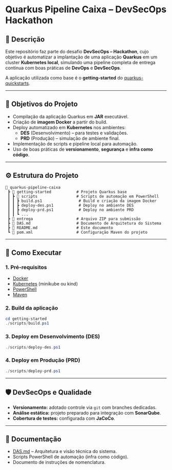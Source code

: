 # Quarkus Pipeline Caixa – DevSecOps Hackathon  

## 📌 Descrição  
Este repositório faz parte do desafio **DevSecOps – Hackathon**, cujo objetivo é automatizar a implantação de uma aplicação **Quarkus** em um cluster **Kubernetes local**, simulando uma pipeline completa de entrega contínua com boas práticas de **DevOps** e **DevSecOps**.  

A aplicação utilizada como base é o **getting-started** do [quarkus-quickstarts](https://github.com/quarkusio/quarkus-quickstarts/tree/main/getting-started).  

---

## 🎯 Objetivos do Projeto  
- Compilação da aplicação Quarkus em **JAR** executável.  
- Criação de **imagem Docker** a partir do build.  
- Deploy automatizado em **Kubernetes** nos ambientes:  
  - **DES** (Desenvolvimento) – para testes e validações.  
  - **PRD** (Produção) – simulação de ambiente final.  
- Implementação de scripts e pipeline local para automação.  
- Uso de boas práticas de **versionamento**, **segurança** e **infra como código**.  

---

## ⚙️ Estrutura do Projeto  
```
📂 quarkus-pipeline-caixa
 ┣ 📂 getting-started           # Projeto Quarkus base
 ┃ ┣ 📂 scripts                 # Scripts de automação em PowerShell
 ┃ ┃ ┣ build.ps1                # Build e criação da imagem Docker
 ┃ ┃ ┣ deploy-des.ps1           # Deploy no ambiente DES
 ┃ ┃ ┣ deploy-prd.ps1           # Deploy no ambiente PRD
 ┃ ┃ ┗ ...  
 ┣ 📂 entrega                   # Arquivo ZIP para submissão
 ┣ 📄 DAS.md                    # Documento de Arquitetura do Sistema
 ┣ 📄 README.md                 # Este documento
 ┗ 📄 pom.xml                   # Configuração Maven do projeto
```

---

## 🚀 Como Executar  

### 1. Pré-requisitos  
- [Docker](https://www.docker.com/)  
- [Kubernetes](https://kubernetes.io/) (minikube ou kind)  
- [PowerShell](https://learn.microsoft.com/powershell/)  
- [Maven](https://maven.apache.org/)  

### 2. Build da aplicação  
```powershell
cd getting-started
./scripts/build.ps1
```

### 3. Deploy em Desenvolvimento (DES)  
```powershell
./scripts/deploy-des.ps1
```

### 4. Deploy em Produção (PRD)  
```powershell
./scripts/deploy-prd.ps1
```

---

## 🛡️ DevSecOps e Qualidade  
- **Versionamento:** adotado controle via `git` com branches dedicadas.  
- **Análise estática:** projeto preparado para integração com **SonarQube**.  
- **Cobertura de testes:** configurada com **JaCoCo**.  
---

## 📄 Documentação  
- [DAS.md](./DAS.md) – Arquitetura e visão técnica do sistema.  
- Scripts PowerShell de automação (infra como código).  
- Documento de instruções de nomenclatura.  
